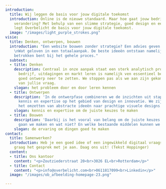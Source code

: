 ```yaml
---
introduction:
  title: Wij leggen de basis voor jouw digitale toekomst
  introduction: Online is de nieuwe standaard. Maar hoe gaat jouw bedrijf mee in deze
    verandering? Met behulp van een slimme strategie, goed design en een sterke implementatie
    legt Overbelicht de basis voor jouw digitale toekomst.
  image: "/images/light_purple_strokes.png"
visie:
  title: Denken, ontwerpen, bouwen
  introduction: "Een website bouwen zonder strategie? Een advies geven zonder uitwerking?
    \nWat geloven in een totaalaanpak. De beste ideeën ontstaan namelijk wanneer je
    betrokken bent bij het gehele proces."
  subtext:
  - title: Denken
    description: Centraal in onze aanpak staat een sterk analytisch proces. Jullie
      bedrijf, uitdagingen en markt leren is namelijk ven essentieel belang om een
      goed ontwerp neer te zetten. We stoppen pas als we aan zijn gekomen bij de kern
      van jullie vraag.
    slogan: het probleem door en door leren kennen
  - title: Ontwerpen
    description: 'In de ontwerpfase combineren we de inzichten uit stap 1 met onze
      kennis en expertise op het gebied van design en innovatie. We zijn experts in
      het omzetten van abstracte ideeën naar prachtige visuele designs. '
    slogan: kennis en expertise om de juiste keuzes te maken
  - title: Bouwen
    description: 'Daarbij is het vooral van belang om de juiste keuzes te maken: wat
      gaan we maken en wat niet? En welke bestaande middelen kunnen we gebruiken? '
    slogan: de ervaring om dingen goed te maken
contact:
  title: Samenwerken?
  introduction: Heb je een goed idee of een ingewikkeld digitaal vraagstuk? We gaan
    graag het gesprek met je aan. Daag ons uit! (Tekst Hoppinger)
  content:
  - title: Ons kantoor
    content: "<p>Zoutziederstraat 20<br>3026 EL<br>Rotterdam</p>"
  - title: Contact
    content: "<p>info@overbelicht.com<br>0611817099<br>Linkedin</p>"
  image: "/images/ob_afbeelding-homepage-23.png"

---
```

